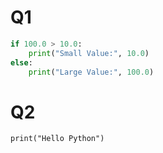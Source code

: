 # Q1


```python
if 100.0 > 10.0:
    print("Small Value:", 10.0)
else:
    print("Large Value:", 100.0)
```

# Q2

```
print("Hello Python")
```
